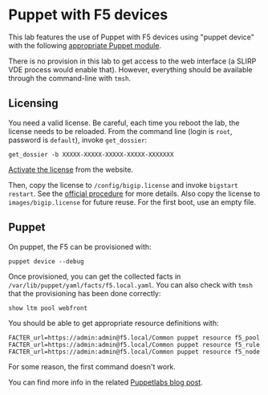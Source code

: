 Puppet with F5 devices
=========================

This lab features the use of Puppet with F5 devices using "puppet
device" with the following [appropriate Puppet module][1].

[1]: https://github.com/puppetlabs/puppetlabs-f5

There is no provision in this lab to get access to the web interface
(a SLIRP VDE process would enable that). However, everything should be
available through the command-line with `tmsh`.

Licensing
---------

You need a valid license. Be careful, each time you reboot the lab,
the license needs to be reloaded. From the command line (login is
`root`, password is `default`), invoke `get_dossier`:

    get_dossier -b XXXXX-XXXXX-XXXXX-XXXXX-XXXXXXX

[Activate the license][3] from the website.

[3]: https://activate.f5.com/license/dossier.jsp

Then, copy the license to `/config/bigip.license` and invoke `bigstart
restart`. See the [official procedure][4] for more details. Also copy
the license to `images/bigip.license` for future reuse. For the first
boot, use an empty file.

[4]: http://support.f5.com/kb/en-us/solutions/public/13000/300/sol13369.html

Puppet
------

On puppet, the F5 can be provisioned with:

    puppet device --debug

Once provisioned, you can get the collected facts in
`/var/lib/puppet/yaml/facts/f5.local.yaml`. You can also check with
`tmsh` that the provisioning has been done correctly:

    show ltm pool webfront

You should be able to get appropriate resource definitions with:

    FACTER_url=https://admin:admin@f5.local/Common puppet resource f5_pool
    FACTER_url=https://admin:admin@f5.local/Common puppet resource f5_rule
    FACTER_url=https://admin:admin@f5.local/Common puppet resource f5_node

For some reason, the first command doesn't work.

You can find more info in the related [Puppetlabs blog post][2].

[2]: http://puppetlabs.com/blog/managing-f5-big-ip-network-devices-with-puppet
